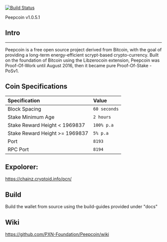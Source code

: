 [![Build Status](https://travis-ci.org/PXN-Foundation/Peepcoin.svg?branch=1.0.5.1)](https://travis-ci.org/PXN-Foundation/Peepcoin)

Peepcoin v1.0.5.1
## Intro
-----
Peepcoin is a free open source project derived from Bitcoin, with the goal of providing a long-term energy-efficient scrypt-based crypto-currency. Built on the foundation of Bitcoin using the Libzerocoin extension, Peepcoin was Proof-Of-Work until August 2016, then it became pure Proof-Of-Stake - PoSv1. 

## Coin Specifications

| Specification | Value |
|:-----------|:-----------|
| Block Spacing | `60 seconds` |
| Stake Minimum Age | `2 hours` |
 | Stake Reward Height < 1969837 | `100% p.a` | 
 | Stake Reward Height >= 1969837 | `5% p.a` |
| Port | `8193` |
| RPC Port | `8194` |

## Expolorer:
https://chainz.cryptoid.info/pcn/

## Build
Build the wallet from source using the build-guides provided under "docs"


## Wiki
https://github.com/PXN-Foundation/Peepcoin/wiki
